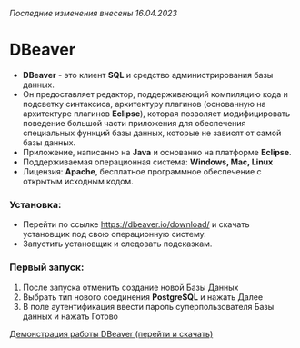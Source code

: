 *Последние изменения внесены 16.04.2023*

# DBeaver

* **DBeaver** - это клиент **SQL** и средство администрирования базы данных. 
* Он предоставляет редактор, поддерживающий компиляцию кода и подсветку синтаксиса, архитектуру плагинов (основанную на архитектуре плагинов **Eclipse**), которая позволяет модифицировать поведение большой части приложения для обеспечения специальных функций базы данных, которые не зависят от самой базы данных. 
* Приложение, написанно на **Java** и основанно на платформе **Eclipse**.
* Поддерживаемая операционная система: **Windows, Mac, Linux**
* Лицензия: **Apache**, бесплатное программное обеспечение с открытым исходным кодом.

### Установка:

* Перейти по ссылке https://dbeaver.io/download/ и скачать установщик под свою операционную систему.
* Запустить установщик и следовать подсказкам.

### Первый запуск:

1. После запуска отменить создание новой Базы Данных
2. Выбрать тип нового соединения **PostgreSQL** и нажать Далее
3. В поле аутентификация ввести пароль суперпользователя Базы данных и нажать Готово

[Демонстрация работы DBeaver (перейти и скачать)](/images/img/minions_at_works.jpg)


```python

```
